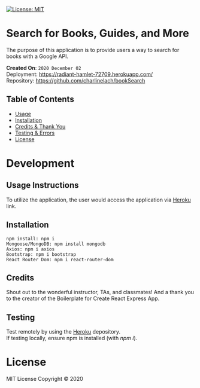 [![License: MIT](https://img.shields.io/badge/License-MIT-red.svg)](https://opensource.org/licenses/MIT)

# Search for Books, Guides, and More
The purpose of this application is to provide users a way to search for books with a Google API.

**Created On**: `2020 December 02`
<br>
Deployment: https://radiant-hamlet-72709.herokuapp.com/
<br>
Repository: https://github.com/charlinelach/bookSearch

## Table of Contents
* [Usage](#usage)
* [Installation](#installation)
* [Credits & Thank You](#credits)
* [Testing & Errors](#testing)
* [License](#license)

# Development

## Usage Instructions
To utilize the application, the user would access the application via [Heroku](https://radiant-hamlet-72709.herokuapp.com/) link.

<!-- ![GIF](./src/gif.gif) -->

## Installation
```
npm install: npm i
Mongoose/MongoDB: npm install mongodb
Axios: npm i axios
Bootstrap: npm i bootstrap
React Router Dom: npm i react-router-dom
```

## Credits
Shout out to the wonderful instructor, TAs, and classmates! And a thank you to the creator of the Boilerplate for Create React Express App.

## Testing
Test remotely by using the [Heroku](https://radiant-hamlet-72709.herokuapp.com/) depository.
<br>
If testing locally, ensure npm is installed (with *npm i*).

# License
MIT License Copyright © 2020




<!-- # Create React Express App

## About This Boilerplate

This setup allows for a Node/Express/React app which can be easily deployed to Heroku.

The front-end React app will auto-reload as it's updated via webpack dev server, and the backend Express app will auto-reload independently with nodemon.

## Starting the app locally

Start by installing front and backend dependencies. While in this directory, run the following command:

```
npm install
```

This should install node modules within the server and the client folder.

After both installations complete, run the following command in your terminal:

```
npm start
```

Your app should now be running on <http://localhost:3000>. The Express server should intercept any AJAX requests from the client.

## Deployment (Heroku)

To deploy, simply add and commit your changes, and push to Heroku. As is, the NPM scripts should take care of the rest. -->